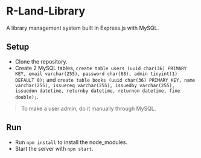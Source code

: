 # R-Land-Library

A library management system built in Express.js with MySQL.

## Setup

* Clone the repository.
* Create 2 MySQL tables, `create table users (uuid char(36) PRIMARY KEY, email varchar(255), password char(88), admin tinyint(1) DEFAULT 0);` and `create table books (uuid char(36) PRIMARY KEY, name varchar(255), issuereq varchar(255), issuedby varchar(255), issuedon datetime, returnby datetime, returnon datetime, fine double);`.
> To make a user admin, do it manually through MySQL.

## Run

* Run `npm install` to install the node_modules.
* Start the server with `npm start`.
